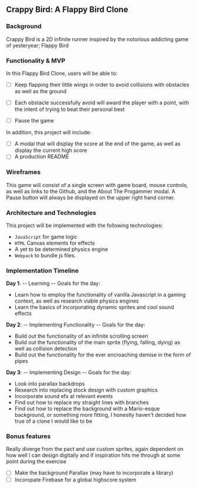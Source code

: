 ## Crappy Bird: A Flappy Bird Clone

### Background

Crappy Bird is a 2D infinite runner inspired by the notorious addicting game of yesteryear; Flappy Bird

### Functionality & MVP  

In this Flappy Bird Clone, users will be able to:

- [ ] Keep flapping their little wings in order to avoid collisions with obstacles as well as the ground
- [ ] Each obstacle successfully avoid will award the player with a point, with the intent of trying to beat their personal best
- [ ] Pause the game


In addition, this project will include:

- [ ] A modal that will display the score at the end of the game, as well as display the current high score
- [ ] A production README

### Wireframes

This game will consist of a single screen with game board, mouse controls, as well as links to the Github,
and the About The Progammer modal.  A Pause button will always be displayed on the upper right hand corner.


### Architecture and Technologies

This project will be implemented with the following technologies:

- `JavaScript` for game logic
-  `HTML` Canvas elements for effects
- A yet to be determined physics engine
- `Webpack` to bundle js files.


### Implementation Timeline

**Day 1**:  -- Learning --
  Goals for the day:

- Learn how to employ the functionality of vanilla Javascript in a gaming context, as well as research viable physics engines
- Learn the basics of incorporating dynamic sprites and cool sound effects

**Day 2**: -- Implementing Functionality --
  Goals for the day:

- Build out the functionality of an infinite scrolling screen
- Build out the functionality of the main sprite (flying, falling, dying) as well as collision detection
- Build out the functionality for the ever encroaching demise in the form of pipes

**Day 3**: -- Implementing Design --
  Goals for the day:

- Look into parallax backdrops
- Research into replacing stock design with custom graphics
- Incorporate sound efx at relevant events
- Find out how to replace my straight lines with branches
- Find out how to replace the background with a Mario-esque background, or something more fitting, I honestly haven't decided how true of a clone I would like to be


### Bonus features

Really diverge from the pact and use custom sprites, again dependent on how well I can design digitally and if inspiration hits me through at some point during the exercise

- [ ] Make the background Parallax (may have to incorporate a library)
- [ ] Incoropate Firebase for a global highscore system
